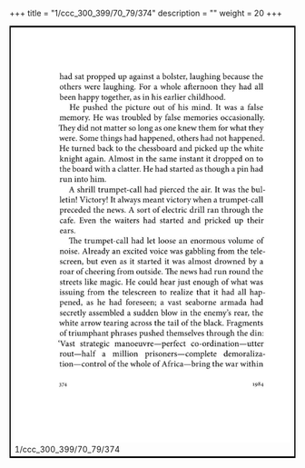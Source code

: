 +++
title = "1/ccc_300_399/70_79/374"
description = ""
weight = 20
+++

<table style="border:2px solid black;max-width:800px;max-height:800px;" 
><tr><td><img class="center-fit-jpg"
src="/jpg_/out_jpg_1984__374.jpg"  >1/ccc_300_399/70_79/374</img></td></tr></table>